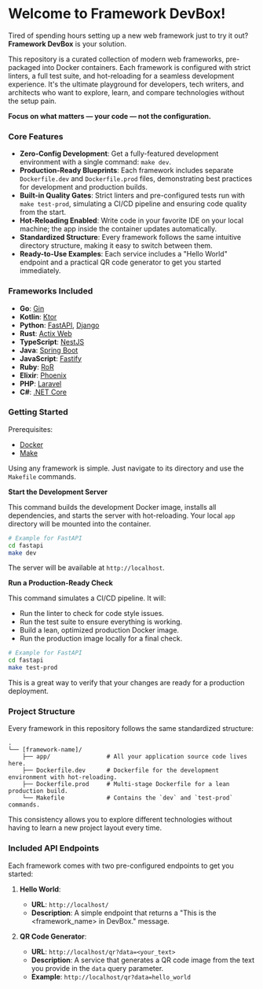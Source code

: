 # Welcome to Framework DevBox!

Tired of spending hours setting up a new web framework just to try it out? **Framework DevBox** is your solution.

This repository is a curated collection of modern web frameworks, pre-packaged into Docker containers. Each framework is configured with strict linters, a full test suite, and hot-reloading for a seamless development experience. It's the ultimate playground for developers, tech writers, and architects who want to explore, learn, and compare technologies without the setup pain.

**Focus on what matters — your code — not the configuration.**

### Core Features

- **Zero-Config Development**: Get a fully-featured development environment with a single command: `make dev`.
- **Production-Ready Blueprints**: Each framework includes separate `Dockerfile.dev` and `Dockerfile.prod` files, demonstrating best practices for development and production builds.
- **Built-in Quality Gates**: Strict linters and pre-configured tests run with `make test-prod`, simulating a CI/CD pipeline and ensuring code quality from the start.
- **Hot-Reloading Enabled**: Write code in your favorite IDE on your local machine; the app inside the container updates automatically.
- **Standardized Structure**: Every framework follows the same intuitive directory structure, making it easy to switch between them.
- **Ready-to-Use Examples**: Each service includes a "Hello World" endpoint and a practical QR code generator to get you started immediately.

### Frameworks Included

- **Go**: [Gin](https://github.com/gin-gonic/gin)
- **Kotlin**: [Ktor](https://github.com/ktorio/ktor)
- **Python**: [FastAPI](https://github.com/fastapi/fastapi), [Django](https://github.com/django/django)
- **Rust**: [Actix Web](https://github.com/actix/actix-web)
- **TypeScript**: [NestJS](https://github.com/nestjs/nest)
- **Java**: [Spring Boot](https://github.com/spring-projects/spring-boot)
- **JavaScript**: [Fastify](https://github.com/fastify/fastify)
- **Ruby**: [RoR](https://github.com/rails/rails)
- **Elixir**: [Phoenix](https://github.com/phoenixframework/phoenix)
- **PHP**: [Laravel](https://github.com/laravel/laravel)
- **C#**: [.NET Core](https://github.com/dotnet/aspnetcore)

### Getting Started

Prerequisites:
- [Docker](https://www.docker.com/get-started)
- [Make](https://www.gnu.org/software/make/)

Using any framework is simple. Just navigate to its directory and use the `Makefile` commands.

**Start the Development Server**

This command builds the development Docker image, installs all dependencies, and starts the server with hot-reloading. Your local `app` directory will be mounted into the container.

```bash
# Example for FastAPI
cd fastapi
make dev
```
The server will be available at `http://localhost`.

**Run a Production-Ready Check**

This command simulates a CI/CD pipeline. It will:
- Run the linter to check for code style issues.
- Run the test suite to ensure everything is working.
- Build a lean, optimized production Docker image.
- Run the production image locally for a final check.

```bash
# Example for FastAPI
cd fastapi
make test-prod
```
This is a great way to verify that your changes are ready for a production deployment.

### Project Structure

Every framework in this repository follows the same standardized structure:

```
.
└── [framework-name]/
    ├── app/                # All your application source code lives here.
    ├── Dockerfile.dev      # Dockerfile for the development environment with hot-reloading.
    ├── Dockerfile.prod     # Multi-stage Dockerfile for a lean production build.
    └── Makefile            # Contains the `dev` and `test-prod` commands.
```

This consistency allows you to explore different technologies without having to learn a new project layout every time.

### Included API Endpoints

Each framework comes with two pre-configured endpoints to get you started:

1.  **Hello World**:
    *   **URL**: `http://localhost/`
    *   **Description**: A simple endpoint that returns a "This is the <framework_name> in DevBox." message.

2.  **QR Code Generator**:
    *   **URL**: `http://localhost/qr?data=<your_text>`
    *   **Description**: A service that generates a QR code image from the text you provide in the `data` query parameter.
    *   **Example**: `http://localhost/qr?data=hello_world`
